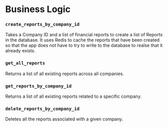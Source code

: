 # Business Logic

### `create_reports_by_company_id`
Takes a Company ID and a list of financial reports to create a list of Reports in the database. It uses Redis to cache the reports that have been created so that the app does not have to try to write to the database to realse that it already exists.

### `get_all_reports`
Returns a list of all existing reports across all companies.

### `get_reports_by_company_id`
Returns a list of all existing reports related to a specific company.

### `delete_reports_by_company_id`
Deletes all the reports associated with a given company.
